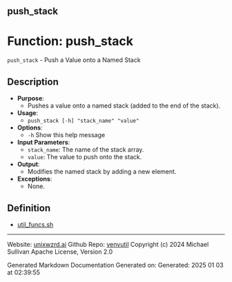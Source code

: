 ## push_stack
# Function: push_stack
`push_stack` - Push a Value onto a Named Stack
## Description
- **Purpose**:
  - Pushes a value onto a named stack (added to the end of the stack). 
- **Usage**: 
  - `push_stack [-h] "stack_name" "value"`
- **Options**: 
  - `-h`   Show this help message
- **Input Parameters**: 
  - `stack_name`: The name of the stack array.
  - `value`: The value to push onto the stack.
- **Output**: 
  - Modifies the named stack by adding a new element.
- **Exceptions**: 
  - None.

## Definition 

* [util_funcs.sh](../util_funcs_sh.md)
---

Website: [unixwzrd.ai](https://unixwzrd.ai)
Github Repo: [venvutil](https://github.com/unixwzrd/venvutil)
Copyright (c) 2024 Michael Sullivan
Apache License, Version 2.0

Generated Markdown Documentation
Generated on: Generated: 2025 01 03 at 02:39:55
